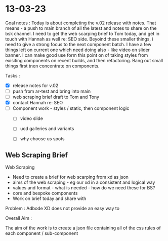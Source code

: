 # 13-03-23

Goal notes :
Today is about completing the v.02 release with notes. That means - a push to main branch of all the latest and notes to share on the bsk channel.
I need to get the web scarping brief to Tom today, and get in touch with Hannah as well re: SEO side.
Beyoind these smaller things, i need to give a strong focus to the next component batch. I have a few things left on current one which need doing also - like video on slider banner.
I can make good use form this point on of taking styles from exisiting components on recent builds, and then refactoring.
Bang out small things first tnen concentrate on components.

Tasks :
- [x] release notes for v.02
- [ ] push from ar-test and bring into main
- [ ] web scraping brief draft to Tom and Tony
- [x] contact Hannah re: SEO
- [ ] Component work - styles / static, then component logic
  - [ ] video slide
  - [ ] ucd galleries and variants
  - [ ] why choose us spots


## Web Scraping Brief

Web Scraping
- Need to create a brief for web scarping from xd as json
-   aims of the web scraping - eg our xd in a consistent and logical way
-   values and format - what is needed - how do we need these for BS?
-   core and bespoke components
- Work on brief today and share with


Problem :
Adbode XD does not provide an easy way to

Overall Aim :


The aim of the work is to create a json file containing all of the css rules of each component / sub-component